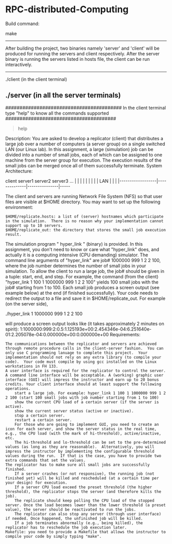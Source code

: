 # RPC-distributed-Computing

Build command: 

make

--------------------

After building the project, two binaries namely 'server' and 'client' will be produced for running the servers and client respectively.
After the server binary is running the servers listed in hosts file, the client can be run interactively.

--------------------------------------------------------
./client (in the client terminal)

./server (in all the server terminals)
--------------------------------------------------------

######################################### In the client terminal type "help" to know all the commands supported #######################################

> help      


Description:
You are asked to develop a replicator (client) that distributes a large job over a number of computers (a server group) on a single switched LAN (our Linux lab). In this assignment, a large (simulation) job can be divided into a number of small jobs, each of which can be assigned to one machine from the server group for execution. The execution results of the small jobs can be merged once all of them successfully terminate.
System Architecture:

   client             server1       server2        server3 ...
      |                  |              |               |
      |                  |              |               |
      |       LAN        |              |               |
      |------------------|--------------|---------------|-----

The client and servers are running Network File System (NFS) so that user files are visible at $HOME directory. You may want to set up the following environment:

    $HOME/replicate.hosts: a list of (server) hostnames which participate in the simulation.  There is no reason why your implementation cannot support up to 10 servers.
    $HOME/replicate_out: the directory that stores the small job execution result.

The simulation program " hyper_link " (binary) is provided. In this assignment, you don't need to know or care what "hyper_link" does, and actually it is a computing intensive (CPU demanding) simulator. The command line arguments of "hyper_link" are job# 1000000 999 1 2 2 100, where the job number determines the number of small jobs in your simulation. To allow the client to run a large job, the job# should be given in a tuple: start, end, and step. For example, the command (from the client) "hyper_link 1 100 1 1000000 999 1 2 2 100" yields 100 small jobs with the job# starting from 1 to 100. Each small job produces a screen output (see example below) at the end (if finished successfully). Your code needs to redirect the output to a file and save it in $HOME/replicate_out. For example (on the server side),

./hyper_link 1 1000000 999 1 2 2 100

will produce a screen output looks like (it takes approximately 2 minutes on spirit):
1:1000000:999:2:0.5:1.125193e+00:2.454346e-04:6.251640e-01:2.205078e-04:0.000000e+00:0.000000e+00
Requirements:

    The communications between the replicator and servers are achieved through remote procedure calls in the client-server fashion.  You can only use C programming lanuage to complete this project.  Your implementation should not rely on any extra library (to compile your code).  Your code must compile by using gcc installed on the Linux workstations in FH 133.
    A user interface is required for the replicator to control the server. A command line interface will be acceptable. A (working) graphic user interface (GUI) will impress the instructor and earn up to 20 bonus credits. Your client interface should at least support the following operations.
        start a large job. For example: hyper_link 1 100 1 1000000 999 1 2 2 100 (start 100 small jobs with job number starting from 1 to 100)
        show the current CPU load of a certain server (if the server is active).
        show the current server status (active or inactive).
        stop a certain server.
        restart a certain server.
        For those who are going to implement GUI, you need to create an icon for each server, and show the server status in the real time, e.g., the CPU load (with the mark of hi-threshold), active/inactive, etc.
        The hi-threshold and lo-threshold can be set to the pre-determined values (as long as they are reasonable).  Alternatively, you will impress the instructor by implementing the configurable threshold values during the run.  If that is the case, you have to provide two extra commands that set the values.
    The replicator has to make sure all small jobs are successfully finished.
        If a server crashes (or not responsive), the running job (not finished yet) will be killed and rescheduled (at a certain time per your design) for execution.
        If a server CPU load exceed the preset threshold (the higher threshold), the replicator stops the server (and therefore kills the job).
        The replicate should keep polling the CPU load of the stopped server. Once the load becomes lower than the lower threshold (a preset value), the server should be reactivated to run the jobs.
        The replicator can also stop any server (through user interface) if needed. Once happened, the unfinished job will be killed.
        If a job terminates abnormally (e.g., being killed), the replicator has to reschedule the job execution later.
    Makefile: you need to provide a Makefile that allows the instructor to compile your code by simply typing "make".
    
